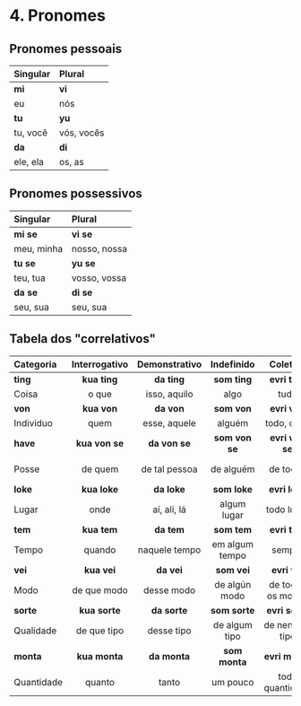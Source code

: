 
# 4. Pronomes

## Pronomes pessoais

| Singular    | Plural       |
|:------------|:-------------|
| **mi**      | **vi**       |
| eu          | nós          |
| **tu**      | **yu**       |
| tu, você    | vós, vocês   |
| **da**      | **di**       |
| ele, ela    | os, as       |

## Pronomes possessivos

| Singular    | Plural       |
|:------------|:-------------|
| **mi se**   | **vi se**    |
| meu, minha  | nosso, nossa |
| **tu se**   | **yu se**    |
| teu, tua    | vosso, vossa |
| **da se**   | **di se**    |
| seu, sua    | seu, sua     |


## Tabela dos "correlativos"

| Categoria     | Interrogativo | Demonstrativo | Indefinido    | Coletivo      | Negativo      |
|:--------------|:-------------:|:-------------:|:-------------:|:-------------:|:-------------:|
| **ting**      | **kua ting**  | **da ting**   | **som ting**  | **evri ting** | **no ting**   |
| Coisa         | o que         | isso, aquilo  | algo          | tudo          | nada          |
| **von**       | **kua von**   | **da von**    | **som von**   | **evri von**  | **no von**    |
| Individuo     | quem          | esse, aquele  | alguém        | todo, cada    | ninguém       |
| **have**      | **kua von se**| **da von se** | **som von se**|**evri von se**| **no von se** |
| Posse         | de quem       | de tal pessoa | de alguém     | de todos      | de ninguém    |
| **loke**      | **kua loke**  | **da loke**   | **som loke**  | **evri loke** | **no loke**   |
| Lugar         | onde          | aí, ali, lá   | algum lugar   | todo lugar    | nenhum lugar  |
| **tem**       | **kua tem**   | **da tem**    | **som tem**   | **evri tem**  | **no tem**    |
| Tempo         | quando        | naquele tempo | em algum tempo| sempre        | nunca         |
| **vei**       | **kua vei**   | **da vei**    | **som vei**   | **evri vei**  | **no vei**    |
| Modo          | de que modo   | desse modo    | de algún modo|de todos os modos|de nenhum modo|
| **sorte**     | **kua sorte** | **da sorte**  | **som sorte** | **evri sorte**| **no sorte**  |
| Qualidade     | de que tipo   | desse tipo    | de algum tipo | de nenhum tipo| de todo tipo  |
| **monta**     | **kua monta** | **da monta**  | **som monta** | **evri monta**| **no monta**  |
| Quantidade    | quanto        | tanto         | um pouco      |toda quantidade|nenhuma quantidade|

